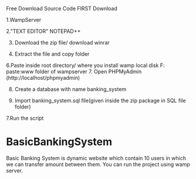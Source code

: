 Free Download Source Code
FIRST Download

1.WampServer

2."TEXT EDITOR" NOTEPAD++ 

3. Download the zip file/ download winrar

4. Extract the file and copy folder

6.Paste inside root directory/ where you install wamp local disk F: paste:www folder of wampserver
7. Open PHPMyAdmin (http://localhost/phpmyadmin)

8. Create a database with name banking_system

6. Import banking_system.sql file(given inside the zip package in SQL file folder)

7.Run the script 

# BasicBankingSystem
Basic Banking System is dynamic website which contain 10 users in which we can transfer amount between them. You can run the project using wamp server.




